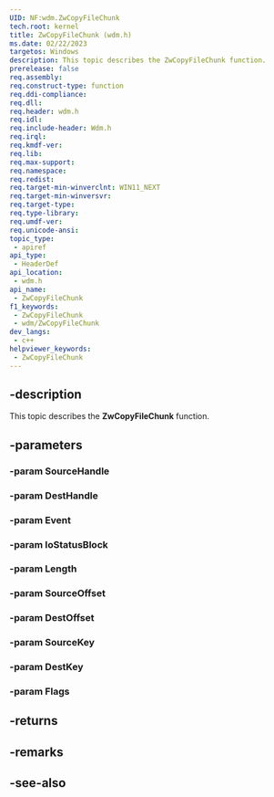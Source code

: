 ```yaml
---
UID: NF:wdm.ZwCopyFileChunk
tech.root: kernel
title: ZwCopyFileChunk (wdm.h)
ms.date: 02/22/2023
targetos: Windows
description: This topic describes the ZwCopyFileChunk function.
prerelease: false
req.assembly: 
req.construct-type: function
req.ddi-compliance: 
req.dll: 
req.header: wdm.h
req.idl: 
req.include-header: Wdm.h
req.irql: 
req.kmdf-ver: 
req.lib: 
req.max-support: 
req.namespace: 
req.redist: 
req.target-min-winverclnt: WIN11_NEXT
req.target-min-winversvr: 
req.target-type: 
req.type-library: 
req.umdf-ver: 
req.unicode-ansi: 
topic_type:
 - apiref
api_type:
 - HeaderDef
api_location:
 - wdm.h
api_name:
 - ZwCopyFileChunk
f1_keywords:
 - ZwCopyFileChunk
 - wdm/ZwCopyFileChunk
dev_langs:
 - c++
helpviewer_keywords:
 - ZwCopyFileChunk
---
```


## -description

This topic describes the **ZwCopyFileChunk** function.

## -parameters

### -param SourceHandle

### -param DestHandle

### -param Event

### -param IoStatusBlock

### -param Length

### -param SourceOffset

### -param DestOffset

### -param SourceKey

### -param DestKey

### -param Flags

## -returns

## -remarks

## -see-also
